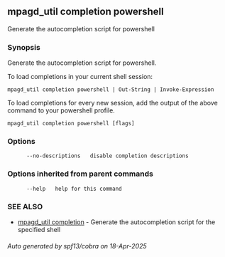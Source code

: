## mpagd_util completion powershell

Generate the autocompletion script for powershell

### Synopsis

Generate the autocompletion script for powershell.

To load completions in your current shell session:

	mpagd_util completion powershell | Out-String | Invoke-Expression

To load completions for every new session, add the output of the above command
to your powershell profile.


```
mpagd_util completion powershell [flags]
```

### Options

```
      --no-descriptions   disable completion descriptions
```

### Options inherited from parent commands

```
      --help   help for this command
```

### SEE ALSO

* [mpagd_util completion](mpagd_util_completion.md)	 - Generate the autocompletion script for the specified shell

###### Auto generated by spf13/cobra on 18-Apr-2025
